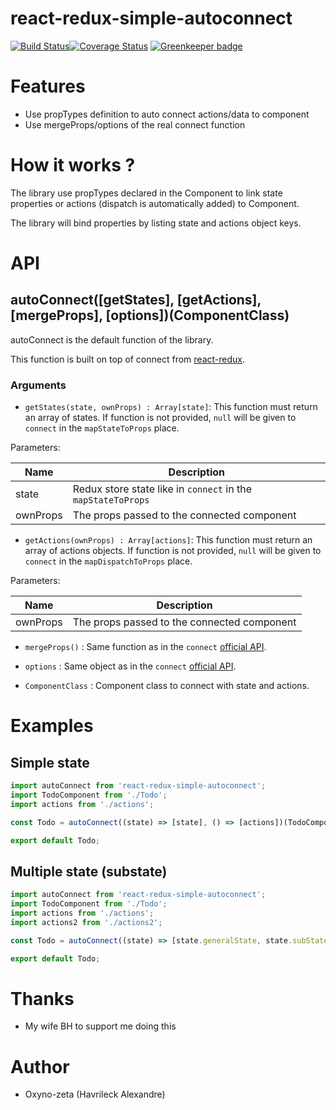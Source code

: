 react-redux-simple-autoconnect
==============================
[![Build Status](https://travis-ci.org/oxyno-zeta/react-redux-simple-autoconnect.svg?branch=master)](https://travis-ci.org/oxyno-zeta/react-redux-simple-autoconnect)[![Coverage Status](https://coveralls.io/repos/github/oxyno-zeta/react-redux-simple-autoconnect/badge.svg?branch=master)](https://coveralls.io/github/oxyno-zeta/react-redux-simple-autoconnect?branch=master) [![Greenkeeper badge](https://badges.greenkeeper.io/oxyno-zeta/react-redux-simple-autoconnect.svg)](https://greenkeeper.io/)

# Features
- Use propTypes definition to auto connect actions/data to component
- Use mergeProps/options of the real connect function

# How it works ?
The library use propTypes declared in the Component to link state properties or actions (dispatch is automatically 
added) to Component. 

The library will bind properties by listing state and actions object keys.  

# API
## autoConnect([getStates], [getActions], [mergeProps], [options])(ComponentClass)
autoConnect is the default function of the library.

This function is built on top of connect from [react-redux](https://github.com/reactjs/react-redux/). 

### Arguments
* `getStates(state, ownProps) : Array[state]`: This function must return an array of states. If function is not provided, 
`null` will be given to `connect` in the `mapStateToProps` place.

Parameters:

| Name | Description |
|--------|-------|
| state | Redux store state like in `connect` in the `mapStateToProps` |
| ownProps | The props passed to the connected component |

* `getActions(ownProps) : Array[actions]`: This function must return an array of actions objects. If function
 is not provided, `null` will be given to `connect` in the `mapDispatchToProps` place.
 
 Parameters:
 
 | Name | Description |
 |--------|-------|
 | ownProps | The props passed to the connected component |
 
* `mergeProps()` : Same function as in the `connect` [official API](https://github.com/reactjs/react-redux/blob/master/docs/api.md#connectmapstatetoprops-mapdispatchtoprops-mergeprops-options).

* `options` : Same object as in the `connect` [official API](https://github.com/reactjs/react-redux/blob/master/docs/api.md#connectmapstatetoprops-mapdispatchtoprops-mergeprops-options).

* `ComponentClass` : Component class to connect with state and actions.

# Examples
## Simple state
```jsx
import autoConnect from 'react-redux-simple-autoconnect';
import TodoComponent from './Todo';
import actions from './actions';

const Todo = autoConnect((state) => [state], () => [actions])(TodoComponent);

export default Todo;
```

## Multiple state (substate)
```jsx
import autoConnect from 'react-redux-simple-autoconnect';
import TodoComponent from './Todo';
import actions from './actions';
import actions2 from './actions2';

const Todo = autoConnect((state) => [state.generalState, state.subState1], () => [actions, action2])(TodoComponent);

export default Todo;
```

# Thanks
* My wife BH to support me doing this

# Author
* Oxyno-zeta (Havrileck Alexandre)
